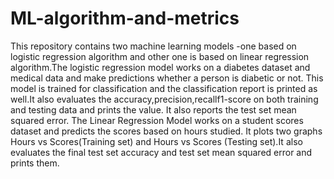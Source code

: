 # ML-algorithm-and-metrics
This repository contains two machine learning models -one based on logistic regression algorithm and other one is based on linear regression algorithm.The logistic regression model works on a diabetes dataset  and medical data and make predictions whether a person is diabetic or not. This model is trained for classification and the classification report is printed as well.It also evaluates the accuracy,precision,recallf1-score on both training and testing data and prints the value. It also reports the test set mean squared error. The Linear Regression Model works on a student scores dataset and predicts the scores based on hours studied. It plots two graphs Hours vs Scores(Training set) and Hours vs Scores (Testing set).It also evaluates the final test set accuracy and test set mean squared error and prints them.
